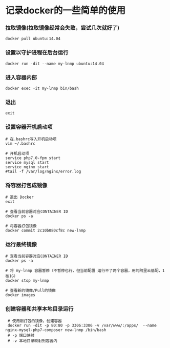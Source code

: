 # 记录docker的一些简单的使用

### 拉取镜像(拉取镜像经常会失败，尝试几次就好了)

```
docker pull ubuntu:14.04
```

### 设置以守护进程在后台运行

```
docker run -dit --name my-lnmp ubuntu:14.04
```

### 进入容器内部

```
docker exec -it my-lnmp bin/bash
```

### 退出

```
exit
```

### 设置容器开机启动项

```
# 在.bashrc写入开机启动项
vim ~/.bashrc

# 开机启动项
service php7.0-fpm start
service mysql start
service nginx start
#tail -f /var/log/nginx/error.log
```

### 将容器打包成镜像

```
# 退出 Docker
exit

# 查看当前容器对应CONTAINER ID
docker ps -a

# 将容器打包镜像
docker commit 2c10b080cf8c new-lnmp
```

### 运行最终镜像

```
# 查看当前容器对应CONTAINER ID
docker ps -a

# 将 my-lnmp 容器暂停（不暂停也行，但当前配置 运行不了两个容器，用的阿里云低配，1核1G）
docker stop my-lnmp

# 查看新的镜像/Pull的镜像
docker images
```


### 创建容器和共享本地目录运行

```
 # 使用刚打包的镜像，创建容器
 docker run -dit -p 80:80 -p 3306:3306 -v /var/www/:/apps/  --name nginx-mysql-php7-composer new-lnmp /bin/bash
 # -p 端口映射
 # -v 本地目录映射到容器内
```

